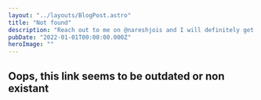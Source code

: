 ```yaml
---
layout: "../layouts/BlogPost.astro"
title: "Not found"
description: "Reach out to me on @nareshjois and I will definitely get back to you"
pubDate: "2022-01-01T00:00:00.000Z"
heroImage: ""
---
```



## Oops, this link seems to be outdated or non existant

